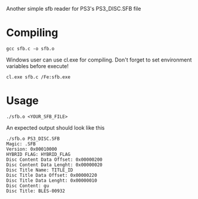 Another simple sfb reader for PS3's PS3_DISC.SFB file

# Compiling

```
gcc sfb.c -o sfb.o
```

Windows user can use cl.exe for compiling. Don't forget to set environment variables before execute!

```
cl.exe sfb.c /Fe:sfb.exe
```

# Usage

```
./sfb.o <YOUR_SFB_FILE>
```

An expected output should look like this

```
./sfb.o PS3_DISC.SFB
Magic: .SFB
Version: 0x00010000
HYBRID FLAG: HYBRID_FLAG
Disc Content Data Offset: 0x00000200
Disc Content Data Lenght: 0x00000020
Disc Title Name: TITLE_ID
Disc Title Data Offset: 0x00000220
Disc Title Data Lenght: 0x00000010
Disc Content: gu
Disc Title: BLES-00932
```